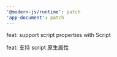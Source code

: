 ```yaml
---
'@modern-js/runtime': patch
'app-document': patch
---
```


feat: support script properties with Script

feat: 支持 script 原生属性
